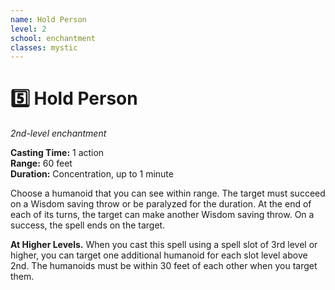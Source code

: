 ```yaml
---
name: Hold Person
level: 2
school: enchantment
classes: mystic
---
```


# :five: Hold Person 
_2nd-level enchantment_ 


**Casting Time:** 1 action    
**Range:** 60 feet    
**Duration:** Concentration, up to 1 minute 

Choose a humanoid that you can see within range. The target must succeed on a Wisdom saving throw or be paralyzed for the duration. At the end of each of its turns, the target can make another Wisdom saving throw. On a success, the spell ends on the target. 

**At Higher Levels.** When you cast this spell using a spell slot of 3rd level or higher, you can target one additional humanoid for each slot level above 2nd. The humanoids must be within 30 feet of each other when you target them. 